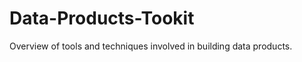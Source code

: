 # Data-Products-Tookit
Overview of tools and techniques involved in building data products.
<br/>
<br/>
